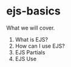 # ejs-basics


What we will cover. 
1. What is EJS?<br>
2. How can I use EJS?
3. EJS Partials
4. EJS Use
